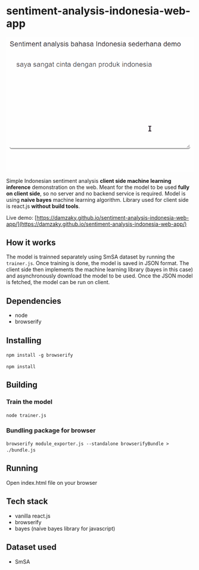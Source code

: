# sentiment-analysis-indonesia-web-app
![sentiment analysis indonesia](https://github.com/damzaky/sentiment-analysis-indonesia-web-app/raw/master/sentiment.gif)

Simple Indonesian sentiment analysis **client side machine learning inference** demonstration on the web. Meant for the model to be used **fully on client side**, so no server and no backend service is required. Model is using **naive bayes** machine learning algorithm. Library used for client side is react.js **without build tools**.

Live demo: [https://damzaky.github.io/sentiment-analysis-indonesia-web-app/](https://damzaky.github.io/sentiment-analysis-indonesia-web-app/)

## How it works
The model is trainned separately using SmSA dataset by running the `trainer.js`. Once training is done, the model is saved in JSON format. The client side then implements the machine learning library (bayes in this case) and asynchronously download the model to be used. Once the JSON model is fetched, the model can be run on client.

## Dependencies
- node
- browserify

## Installing
`npm install -g browserify`

`npm install`

## Building
### Train the model
`node trainer.js`

### Bundling package for browser
`browserify module_exporter.js --standalone browserifyBundle > ./bundle.js`

## Running
Open index.html file on your browser

## Tech stack
- vanilla react.js
- browserify
- bayes (naive bayes library for javascript)

## Dataset used
- SmSA